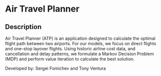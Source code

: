 # Air Travel Planner
## Description
Air Travel Planner (ATP) is an application designed to calculate the optimal flight path between two airports. For our models, we focus on direct flights and one-stop layover flights. Using historic airline cost data, and cancellation and delay patterns, we formulate a Markov Decision Problem (MDP) and perform value iteration to calculate the best solution.

Developed by: Sergei Fomichev and Tony Ventura
